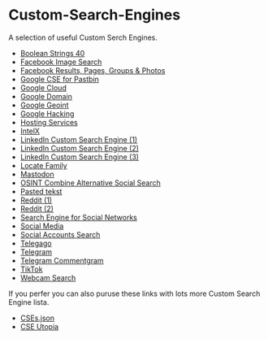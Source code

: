 # Custom-Search-Engines
<p>A selection of useful Custom Serch Engines.</p>
<ul>
 <li><a href="https://booleanstrings.com/all-the-40-forty-custom-search-engines/">Boolean Strings 40</a></li>
 <li><a href="https://cse.google.com/cse?cx=013991603413798772546:jyvyp2ppxma#gsc.tab=0">Facebook Image Search</a></li>
 <li><a href="https://cse.google.com/cse?cx=016621447308871563343:vylfmzjmlti#gsc.tab=0">Facebook Results, Pages, Groups & Photos</a></li>
 <li><a href="https://github.com/cipher387/pastebinsearchengines">Google CSE for Pastbin</a></li>
 <li><a href="https://cse.google.com/cse?cx=005797772976587943970:ca2hiy6hmri#gsc.tab=0/">Google Cloud </a></li>
 <li><a href="https://cse.google.com/cse?cx=005797772976587943970:ca2hiy6hmri#gsc.tab=0">Google Domain </a></li>
 <li><a href="https://cse.google.com/cse?cx=015328649639895072395:sbv3zyxzmji#gsc.tab=0">Google Geoint </a></li>
 <li><a href="https://www.exploit-db.com/google-hacking-database">Google Hacking</a></li>
 <li><a href="https://cipher387.github.io/code_repository_google_custom_search_engines/">Hosting Services</a></li>
 <li><a href="https://intelx.io/tools?tab=telegram">IntelX</a></li>
 <li><a href="https://cse.google.com/cse?cx=006639709984028990467:nl9wxsfepb0#gsc.tab=0">LinkedIn Custom Search Engine (1)</a></li>
 <li><a href="https://cse.google.co.nz/cse?cx=014394093098352383268:w7sqo_x4rb0">LinkedIn Custom Search Engine (2)</a></li>
 <li><a href="https://cse.google.com/cse?cx=000470283453218169915%3Ahcrzdwsiwrc#gsc.tab=0">LinkedIn Custom Search Engine (3)</a></li>
 <li><a href="https://cse.google.com/cse?cx=partner-pub-7233843800519946:6667570044&ie=UTF-8&q=">Locate Family</a></li>
 <li><a href="https://cse.google.com/cse?cx=e57e14c971ef34e61">Mastodon</a></li>
 <li><a href="https://www.osintcombine.com/alt-tech-social-search">OSINT Combine Alternative Social Search</a></li>
 <li><a href="https://cse.google.com/cse?cx=013991603413798772546:nxs552dhq8k">Pasted tekst</a></li>
 <li><a href="https://cse.google.com/cse?cx=017261104271573007538:bbzhlah6n4o#gsc.tab=0">Reddit (1)</a></li>
 <li><a href="https://cse.google.com/cse?cx=007749065626525752968:qh5bqebwi30">Reddit (2)</a></li>
 <li><a href="https://cse.google.com/cse?key=AIzaSyB21wQuNzUsRTH-49FA7od4dB_Xvu5DCvg&cx=001794496531944888666:iyxger-cwug&q=">Search Engine for Social Networks</a></li>
 <li><a href="https://cse.google.com/cse?cx=d69e08526637c468d#gsc.tab=0">Social Media</a></li>
 <li><a href="https://cse.google.com/cse?cx=029ffbc44aa3946cb#gsc.tab=0">Social Accounts Search</a></li>
 <li><a href="https://cse.google.com/cse?q=+&cx=006368593537057042503:efxu7xprihg#gsc.tab=0&gsc.q=%20&gsc.page=1">Telegago</a></li>
 <li><a href="https://cse.google.com/cse?cx=004805129374225513871%3Ap8lhfo0g3hg">Telegram</a></li>
 <li><a href="https://cse.google.com/cse?cx=006368593537057042503:ig4r3rz35qi#gsc.tab=0">Telegram Commentgram </a></li>
 <li><a href="https://cse.google.com/cse?cx=011444696387487602669%3Aaqf7d9w73om#gsc.tab=0">TikTok</a></li>
 <li><a href="https://cse.google.com/cse?cx=013991603413798772546:gjcdtyiytey#gsc.tab=0">Webcam Search</a></li>
 </ul>
<p>If you perfer you can also puruse these links with lots more Custom Search Engine lista.</p>
<ul>
 <li><a href="https://gist.github.com/jerlendds/741d110f59a7d2ed2098325d30b00569">CSEs.json</a></li>
 <li><a href="https://start.me/p/EL84Km/cse-utopia">CSE Utopia</a></li>
</ul>
